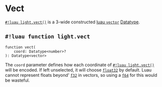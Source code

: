 # Vect

[`#!luau light.vect()`](./vect.md) is a 3-wide constructed
<a href="https://luau.org/typecheck#builtin-types" target="_blank">luau `vector`</a> [Datatype](../index.md).

## `#!luau function light.vect`

```luau title='<!-- client --> <!-- server --> <!-- shared --> <!-- sync -->'
function vect(
    coord: Datatype<number>?
): Datatype<vector>
```

The `coord` parameter defines how each coordinate of [`#!luau light.vect()`](./vect.md) will be encoded. If left unselected, it
will choose [`float32`](../numbers/floats.md) by default. Luau cannot represent floats beyond'
[`f32`](../numbers/floats.md) in vectors, so using a [`f64`](../numbers/floats.md) for this would be wasteful.
